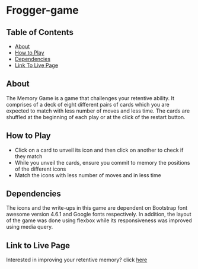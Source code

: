 # Frogger-game

## Table of Contents

* [About](#About)
* [How to Play](#Howtoplay)
* [Dependencies](#Dependencies)
* [Link To Live Page](#linktolivepage)

## About

The Memory Game is a game that challenges your retentive ability. It comprises of a deck of eight different pairs of cards which you are expected to match with less number of moves and less time. The cards are shuffled at the beginning of each play or at the click of the restart button.

## How to Play

* Click on a card to unveil its icon and then click on another to check if they match
* While you unveil the cards, ensure you commit to memory the positions of the different icons
* Match the icons with less number of moves and in less time

## Dependencies

The icons and the write-ups in this game are dependent on Bootstrap font awesome version 4.6.1 and Google fonts respectively. In addition, the layout of the game was done using flexbox while its responsiveness was improved using media query.

## Link to Live Page

Interested in improving your retentive memory? click [here](https://francesakor.github.io/Memory-Game/)
